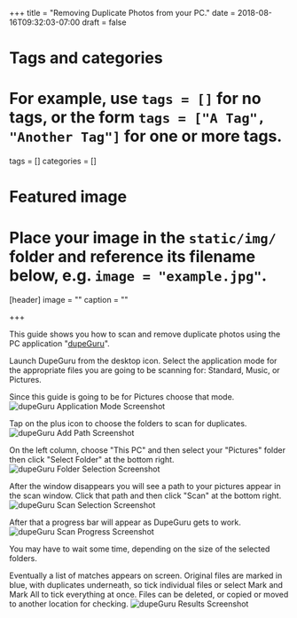 +++
title = "Removing Duplicate Photos from your PC."
date = 2018-08-16T09:32:03-07:00
draft = false

# Tags and categories
# For example, use `tags = []` for no tags, or the form `tags = ["A Tag", "Another Tag"]` for one or more tags.
tags = []
categories = []

# Featured image
# Place your image in the `static/img/` folder and reference its filename below, e.g. `image = "example.jpg"`.
[header]
image = ""
caption = ""

+++

This guide shows you how to scan and remove duplicate photos using the PC application "[dupeGuru](https://dupeguru.voltaicideas.net/)".

Launch DupeGuru from the desktop icon. Select the application mode for the appropriate files you are going to be scanning for: Standard, Music, or Pictures.

Since this guide is going to be for Pictures choose that mode.
![dupeGuru Application Mode Screenshot](http://scottrlarson.com/img/guides/dupeGuru/dupeGuru-path-selected.png)

Tap on the plus icon to choose the folders to scan for duplicates.
![dupeGuru Add Path Screenshot](http://scottrlarson.com/img/guides/dupeGuru/dg-add.png)

On the left column, choose "This PC" and then select your "Pictures" folder then click "Select Folder" at the bottom right.
![dupeGuru Folder Selection Screenshot](http://scottrlarson.com/img/guides/dupeGuru/dupeGuru-folder-select.png)

After the window disappears you will see a path to your pictures appear in the scan window. Click that path and then click "Scan" at the bottom right.
![dupeGuru Scan Selection Screenshot](http://scottrlarson.com/img/guides/dupeGuru/dupeGuru-scan-selected.png)

After that a progress bar will appear as DupeGuru gets to work.
![dupeGuru Scan Progress Screenshot](http://scottrlarson.com/img/guides/dupeGuru/dupeGuru-scan.png)

You may have to wait some time, depending on the size of the selected folders.

Eventually a list of matches appears on screen. Original files are marked in blue, with duplicates underneath, so tick individual files or select Mark and Mark All to tick everything at once. Files can be deleted, or copied or moved to another location for checking.
![dupeGuru Results Screenshot](http://scottrlarson.com/img/guides/dupeGuru/dupeGuru-Results.png)
